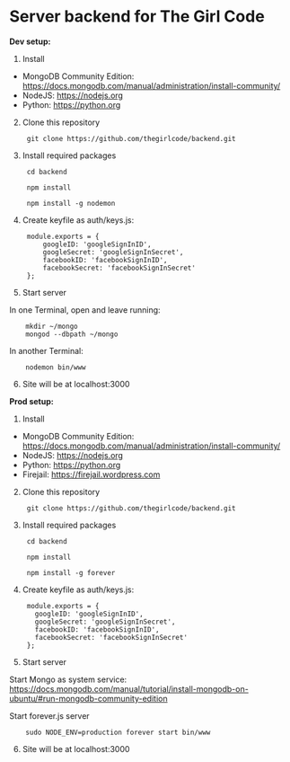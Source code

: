 # Server backend for The Girl Code

**Dev setup:**

1. Install
  * MongoDB Community Edition: https://docs.mongodb.com/manual/administration/install-community/
  * NodeJS: https://nodejs.org
  * Python: https://python.org

2. Clone this repository

        git clone https://github.com/thegirlcode/backend.git

3. Install required packages

        cd backend

        npm install

        npm install -g nodemon

4. Create keyfile as auth/keys.js:

        module.exports = {
        	googleID: 'googleSignInID',
        	googleSecret: 'googleSignInSecret',
        	facebookID: 'facebookSignInID',
        	facebookSecret: 'facebookSignInSecret'
        };

5. Start server

  In one Terminal, open and leave running:

        mkdir ~/mongo
        mongod --dbpath ~/mongo

  In another Terminal:

        nodemon bin/www

6. Site will be at localhost:3000

**Prod setup:**

1. Install
  * MongoDB Community Edition: https://docs.mongodb.com/manual/administration/install-community/
  * NodeJS: https://nodejs.org
  * Python: https://python.org
  * Firejail: https://firejail.wordpress.com

2. Clone this repository

        git clone https://github.com/thegirlcode/backend.git

3. Install required packages

        cd backend

        npm install

        npm install -g forever


4. Create keyfile as auth/keys.js:

        module.exports = {
          googleID: 'googleSignInID',
          googleSecret: 'googleSignInSecret',
          facebookID: 'facebookSignInID',
          facebookSecret: 'facebookSignInSecret'
        };

5. Start server

  Start Mongo as system service: https://docs.mongodb.com/manual/tutorial/install-mongodb-on-ubuntu/#run-mongodb-community-edition

  Start forever.js server

        sudo NODE_ENV=production forever start bin/www

6. Site will be at localhost:3000
